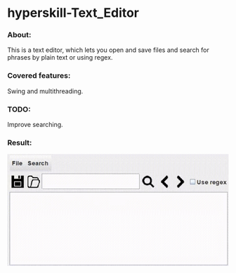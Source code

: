 # hyperskill-Text_Editor
### About:
This is a text editor, which lets you open and save files and search for phrases by plain text or using regex.

### Covered features:
Swing and multithreading.

### TODO:
Improve searching.

### Result:
![Result](https://github.com/LukaLike/demo/blob/master/hyperskill-text_editor.gif)
